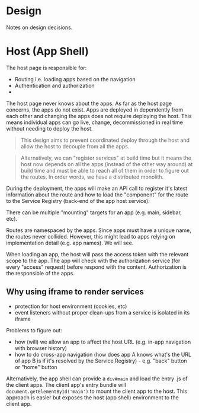 # Design

Notes on design decisions.

# Host (App Shell)

The host page is responsible for:

- Routing i.e. loading apps based on the navigation
- Authentication and authorization
-

The host page never knows about the apps. As far as the host page concerns, the apps do not exist. Apps are deployed in dependently from each other and changing the apps does not require deploying the host. This means individual apps can go live, change, decommissioned in real time without needing to deploy the host.

> This design aims to prevent coordinated deploy through the host and allow the host to decouple from all the apps.

> Alternatively, we can "register services" at build time but it means the host now depends on all the apps (instead of the other way around) at build time and must be able to reach all of them in order to figure out the routes. In order words, we have a distributed monolith.

During the deployment, the apps will make an API call to register it's latest information about the route and how to load the "component" for the route to the Service Registry (back-end of the app host service).

There can be multiple "mounting" targets for an app (e.g. main, sidebar, etc).

Routes are namespaced by the apps. Since apps must have a unique name, the routes never collided. However, this might lead to apps relying on implementation detail (e.g. app names). We will see.

When loading an app, the host will pass the access token with the relevant scope to the app. The app will check with the authorization service (for every "access" request) before respond with the content. Authorization is the responsible of the apps.

## Why using iframe to render services

- protection for host environment (cookies, etc)
- event listeners without proper clean-ups from a service is isolated in its iframe

Problems to figure out:

- how (will) we allow an app to affect the host URL (e.g. in-app navigation with browser history)
- how to do cross-app navigation (how does app A knows what's the URL of app B is if it's resolved by the Service Registry) - e.g. "back" button or "home" button

Alternatively, the app shell can provide a `div#main` and load the entry .js of the client apps. The client app's entry bundle will `document.getElementById('main')` to mount the client app to the host. This approach is easier but exposes the host (app shell) environment to the client app.
